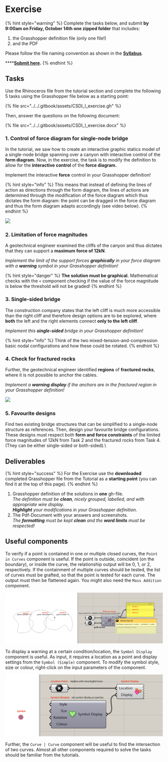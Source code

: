 # Exercise

{% hint style="warning" %}
Complete the tasks below, and submit **by 9:00am on Friday, October 14th one zipped folder** that includes:

1. the Grasshopper definition file (only one file!)
2. and the PDF

Please follow the file naming convention as shown in the [**Syllabus**](../../syllabus.md#submissions).

****[**Submit here**](https://polybox.ethz.ch/index.php/s/BA60XLsuQJdpWuj)**.**
{% endhint %}

## Tasks

Use the Rhinoceros file from the tutorial section and complete the following 5 tasks using the Grasshopper file below as a starting point:

{% file src="../../.gitbook/assets/CSDI_I_exercise.gh" %}

Then, answer the questions on the following document:

{% file src="../../.gitbook/assets/CSDI_I_exercise.docx" %}

### 1. Control of force diagram for single-node bridge

In the tutorial, we saw how to create an interactive graphic statics model of a single-node bridge spanning over a canyon with interactive control of the **form diagram.** Now, in the exercise, the task is to modify the definition to allow for the **interactive control** of the **force diagram.**

Implement the interactive **force** control in your Grasshopper definition!

{% hint style="info" %}
This means that instead of defining the lines of action as directions through the form diagram, the lines of actions are determined through the modification of the force diagram which thus dictates the form diagram: the point can be dragged in the force diagram and thus the form diagram adapts accordingly (see video below).
{% endhint %}

![](../../.gitbook/assets/aim\_exercise\_1\_fast4.gif)

### 2. Limitation of force magnitudes

A geotechnical engineer examined the cliffs of the canyon and thus dictates that they can support a **maximum force of 12kN**.

_Implement the limit of the support forces **graphically** in your force diagram with a **warning** symbol in your Grasshopper definition!_

{% hint style="danger" %}
**The solution must be graphical.** Mathematical checks with the `<` component checking if the value of the force magnitude is below the threshold will not be graded!
{% endhint %}

### 3. Single-sided bridge

The construction company states that the left cliff is much more accessible than the right cliff and therefore design options are to be explored, where **both** the left and the right elements connect **only to the left cliff**.‌

_Implement this **single-sided** bridge in your Grasshopper definition!_

{% hint style="info" %}
Think of the two mixed-tension-and-compression basic nodal configurations and how these could be rotated.
{% endhint %}

### 4. Check for fractured rocks

Further, the geotechnical engineer identified **regions** of **fractured rocks**, where it is not possible to anchor the cables.&#x20;

_Implement a **warning display** if the anchors are in the fractured region in your Grasshopper definition!_

![](../../.gitbook/assets/aim\_exercise\_2\_fast4.gif)

### 5. Favourite designs

Find two existing bridge structures that can be simplified to a single-node structure as references. Then, design your favourite bridge configurations. These designs must respect both **form and force constraints** of the limited force magnitudes of 12kN from Task 2 and the fractured rocks from Task 4. (They can be either single-sided or both-sided).\\

## Deliverables

{% hint style="success" %}
For the Exercise use the **downloaded** completed Grasshopper file from the Tutorial as a **starting point** (you can find it at the top of this page).
{% endhint %}

1. Grasshopper definition of the solutions in **one** gh-file.\
   _The definition must be **clean**, nicely grouped, labelled, and with appropriate wire display._\
   _**Highlight** your modifications in your Grasshopper definition._
2. The Pdf-Document with your answers and screenshots.\
   _The **formatting** must be kept **clean** and the **word limits** must be respected!_

## Useful components

To verify if a point is contained in one or multiple closed curves, the `Point in Curves` component is useful. If the point is outside, coincident (on the boundary), or inside the curve, the relationship output will be 0, 1, or 2, respectively. If the containment of multiple curves should be tested, the list of curves must be grafted, so that the point is tested for each curve. The output must then be flattened again. You might also need the `Mass Addition` component.

![](<../../.gitbook/assets/image (48).png>)

To display a warning at a certain condition/location, the `Symbol Display` component is useful. As input, it requires a location as a point and display settings from the `Symbol (Simple)` component. To modify the symbol style, size or colour, right-click on the input parameters of the component.

![](<../../.gitbook/assets/image (169).png>)

Further, the `Curve | Curve` component will be useful to find the intersection of two curves. Almost all other components required to solve the tasks should be familiar from the tutorials.



